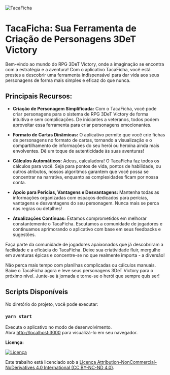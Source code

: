 ![TacaFicha](https://i.imgur.com/ACyzHu0.jpg)

# TacaFicha: Sua Ferramenta de Criação de Personagens 3DeT Victory

Bem-vindo ao mundo do RPG 3DeT Victory, onde a imaginação se encontra com a estratégia e a aventura! Com o aplicativo TacaFicha, você está prestes a descobrir uma ferramenta indispensável para dar vida aos seus personagens de forma mais simples e eficaz do que nunca.

## Principais Recursos:

- **Criação de Personagem Simplificada:** Com o TacaFicha, você pode criar personagens para o sistema de RPG 3DeT Victory de forma intuitiva e sem complicações. De iniciantes a veteranos, todos podem aproveitar essa ferramenta para criar personagens emocionantes.

- **Formato de Cartas Dinâmicas:** O aplicativo permite que você crie fichas de personagens no formato de cartas, tornando a visualização e o compartilhamento de informações do seu herói ou heroína ainda mais envolventes. Dê um toque de autenticidade às suas aventuras!

- **Cálculos Automáticos:** Adeus, calculadora! O TacaFicha faz todos os cálculos para você. Seja para pontos de vida, pontos de habilidade, ou outros atributos, nossos algoritmos garantem que você possa se concentrar na narrativa, enquanto as complexidades ficam por nossa conta.

- **Apoio para Perícias, Vantagens e Desvantagens:** Mantenha todas as informações organizadas com espaços dedicados para perícias, vantagens e desvantagens do seu personagem. Nunca mais se perca nas regras ou detalhes!

- **Atualizações Contínuas:** Estamos comprometidos em melhorar constantemente o TacaFicha. Escutamos a comunidade de jogadores e continuamos aprimorando o aplicativo com base em seus feedbacks e sugestões.

Faça parte da comunidade de jogadores apaixonados que já descobriram a facilidade e a eficácia do TacaFicha. Deixe sua criatividade fluir, mergulhe em aventuras épicas e concentre-se no que realmente importa - a diversão!

Não perca mais tempo com planilhas complicadas ou cálculos manuais. Baixe o TacaFicha agora e leve seus personagens 3DeT Victory para o próximo nível. Junte-se à jornada e torne-se o herói que sempre quis ser!

## Scripts Disponíveis

No diretório do projeto, você pode executar:

### `yarn start`

Executa o aplicativo no modo de desenvolvimento.\
Abra [http://localhost:3000](http://localhost:3000) para visualizá-lo em seu navegador.

**Licença:**

[![Licença](https://img.shields.io/badge/Licença-Attribution--NonCommercial--NoDerivatives%204.0%20International-<cor>?style=flat-square)](https://creativecommons.org/licenses/by-nc-nd/4.0/)

Este trabalho está licenciado sob a [Licença Attribution-NonCommercial-NoDerivatives 4.0 International (CC BY-NC-ND 4.0)](https://creativecommons.org/licenses/by-nc-nd/4.0/).